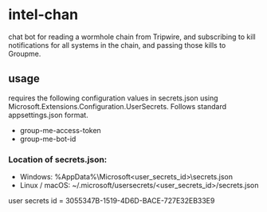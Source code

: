 # intel-chan
chat bot for reading a wormhole chain from Tripwire, and subscribing to kill notifications for all systems in the chain, and passing those kills to Groupme.

## usage
requires the following configuration values in secrets.json using Microsoft.Extensions.Configuration.UserSecrets. 
Follows standard appsettings.json format.
* group-me-access-token
* group-me-bot-id

### Location of secrets.json:
- Windows: %AppData%\Microsoft\<user_secrets_id>\secrets.json
- Linux / macOS: ~/.microsoft/usersecrets/<user_secrets_id>/secrets.json

user secrets id = 3055347B-1519-4D6D-BACE-727E32EB33E9